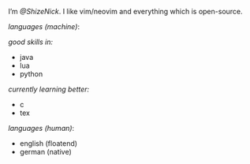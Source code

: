 I’m *@ShizeNick*.
I like vim/neovim and everything which is open-source.

*languages (machine)*:

 _good skills in:_
  - java
  - lua
  - python

 _currently learning better:_
  - c
  - tex

*languages (human)*:
  - english (floatend)
  - german (native)

